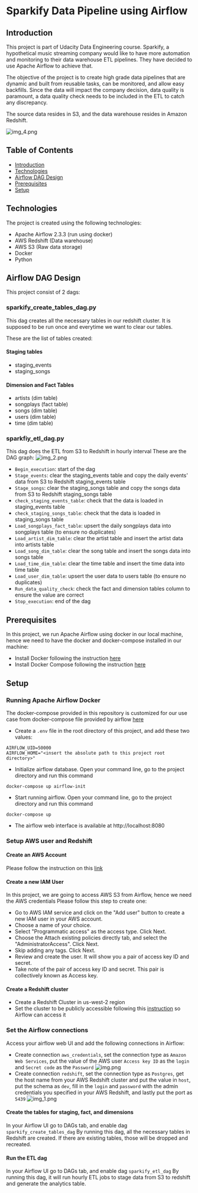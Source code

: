 # Sparkify Data Pipeline using Airflow

## Introduction
This project is part of Udacity Data Engineering course. Sparkify, a hypothetical music streaming company would like to have more automation and monitoring to their data warehouse ETL pipelines. They have decided to use Apache Airflow to achieve that.

The objective of the project is to create high grade data pipelines that are dynamic and built from reusable tasks, can be monitored, and allow easy backfills. Since the data will impact the company decision, data quality is paramount, a data quality check needs to be included in the ETL to catch any discrepancy.

The source data resides in S3, and the data warehouse resides in Amazon Redshift.

![img_4.png](img_4.png)


## Table of Contents
  * [Introduction](#introduction)
  * [Technologies](#technologies)
  * [Airflow DAG Design](#airflow-dag-design)
  * [Prerequisites](#prerequisites)
  * [Setup](#setup)


## Technologies
The project is created using the following technologies:
- Apache Airflow 2.3.3 (run using docker)
- AWS Redshift (Data warehouse)
- AWS S3 (Raw data storage)
- Docker
- Python

## Airflow DAG Design
This project consist of 2 dags:
### sparkify_create_tables_dag.py
This dag creates all the necessary tables in our redshift cluster. It is supposed to be run once and everytime we want to clear our tables.

These are the list of tables created:
#### Staging tables
- staging_events
- staging_songs

#### Dimension and Fact Tables
- artists (dim table)
- songplays (fact table)
- songs (dim table)
- users (dim table)
- time (dim table)

### sparkfiy_etl_dag.py
This dag does the ETL from S3 to Redshift in hourly interval
These are the DAG graph:
![img_2.png](img_2.png)
- `Begin_execution`: start of the dag
- `Stage_events`: clear the staging_events table and copy the daily events' data from S3 to Redshift staging_events table
- `Stage_songs`: clear the staging_songs table and copy the songs data from S3 to Redshift staging_songs table
- `check_staging_events_table`: check that the data is loaded in staging_events table
- `check_staging_songs_table`: check that the data is loaded in staging_songs table
- `Load_songplays_fact_table`: upsert the daily songplays data into songplays table (to ensure no duplicates)
- `Load_artist_dim_table`: clear the artist table and insert the artist data into artists table
- `Load_song_dim_table`: clear the song table and insert the songs data into songs table
- `Load_time_dim_table`: clear the time table and insert the time data into time table
- `Load_user_dim_table`: upsert the user data to users table (to ensure no duplicates)
- `Run_data_quality_check`: check the fact and dimension tables column to ensure the value are correct
- `Stop_execution`: end of the dag

## Prerequisites
In this project, we run Apache Airflow using docker in our local machine, hence we need to have the docker and docker-compose installed in our machine:
- Install Docker following the instruction [here](https://docs.docker.com/engine/install/)
- Install Docker Compose following the instruction [here](https://docs.docker.com/compose/install/)


## Setup
### Running Apache Airflow Docker
The docker-compose provided in this repository is customized for our use case from docker-compose file provided by airflow [here](https://airflow.apache.org/docs/apache-airflow/stable/start/docker.html#docker-compose-yaml) 
  - Create a `.env` file in the root directory of this project, and add these two values:
```commandline
AIRFLOW_UID=50000
AIRFLOW_HOME="<insert the absolute path to this project root directory>"
```
- Initialize airflow database. Open your command line, go to the project directory and run this command
```commandline
docker-compose up airflow-init
```
- Start running airflow. Open your command line, go to the project directory and run this command
```commandline
docker-compose up
```
- The airflow web interface is available at http://localhost:8080

### Setup AWS user and Redshift
#### Create an AWS Account
Please follow the instruction on this [link](https://aws.amazon.com/premiumsupport/knowledge-center/create-and-activate-aws-account/)

#### Create a new IAM User
In this project, we are going to access AWS S3 from Airflow, hence we need the AWS credentials
Please follow this step to create one:
- Go to AWS IAM service and click on the "Add user" button to create a new IAM user in your AWS account.
- Choose a name of your choice.
- Select "Programmatic access" as the access type. Click Next.
- Choose the Attach existing policies directly tab, and select the "AdministratorAccess". Click Next.
- Skip adding any tags. Click Next.
- Review and create the user. It will show you a pair of access key ID and secret.
- Take note of the pair of access key ID and secret. This pair is collectively known as Access key.

#### Create a Redshift cluster
- Create a Redshift Cluster in us-west-2 region
- Set the cluster to be publicly accessible following this [instruction](https://aws.amazon.com/premiumsupport/knowledge-center/redshift-cluster-private-public/) so Airflow can access it

### Set the Airflow connections
Access your airflow web UI and add the following connections in Airflow:
- Create connection `aws_credentials`, set the connection type as `Amazon Web Services`, put the value of the AWS user `Access key ID` as the `login` and `Secret code` as the `Password` 
![img.png](img.png)
- Create connection `redshift`, set the connection type as `Postgres`, get the host name from your AWS Redshift cluster and put the value in `host`, put the schema as `dev`, fill in the `login` and `password` with the admin credentials you specified in your AWS Redshift, and lastly put the port as `5439`
![img_1.png](img_1.png)

#### Create the tables for staging, fact, and dimensions
In your Airflow UI go to DAGs tab, and enable dag `sparkify_create_tables_dag`
By running this dag, all the necessary tables in Redshift are created. If there are existing tables, those will be dropped and recreated.

#### Run the ETL dag
In your Airflow UI go to DAGs tab, and enable dag `sparkify_etl_dag`
By running this dag, it will run hourly ETL jobs to stage data from S3 to redshift and generate the analytics table.






